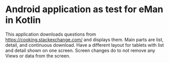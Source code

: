 # Android application as test for eMan in Kotlin
This application downloads questions from https://cooking.stackexchange.com/ and displays them. Main parts are list, detail, and continuous download. Have a different layout for tablets with list and detail shown on one screen. Screen changes do to not remove any Views or data from the screen.

